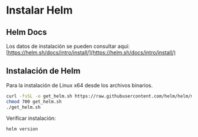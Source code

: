 # Instalar Helm

## Helm Docs

Los datos de instalación se pueden consultar aquí: [https://helm.sh/docs/intro/install/](https://helm.sh/docs/intro/install/)

## Instalación de Helm

Para la instalación de Linux x64 desde los archivos binarios.

```bash
curl -fsSL -o get_helm.sh https://raw.githubusercontent.com/helm/helm/main/scripts/get-helm-3
chmod 700 get_helm.sh
./get_helm.sh
```

Verificar instalación:
```bash
helm version
```